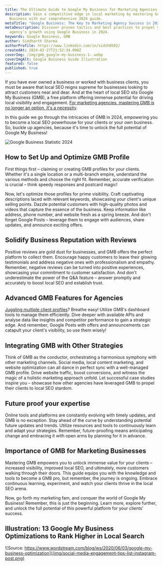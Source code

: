 ```yaml
---
title: The Ultimate Guide to Google My Business for Marketing Agencies in 2024
description: Gain a competitive edge in local marketing by mastering Google My
  Business with our comprehensive 2024 guide.
metaTitle: "Google Business: The Key to Marketing Agency Success in 2024"
metaDescription: Discover proven tactics and best practices to propel your
  agency's growth using Google Business in 2024.
keywords: Google Business, GMB
author: Siddharth Sharma
authorProfile: https://www.linkedin.com/in/sidsh0502/
createdAt: 2024-02-27T21:52:34.098Z
coverImg: /img/gmb_google-my-business-1-.webp
coverImgAlt: Google Business Guide Illustration
featured: false
published: true
---
```

If you have ever owned a business or worked with business clients, you must be aware that local SEO reigns supreme for businesses looking to attract customers near and dear. And at the heart of local SEO sits Google My Business (GMB), a free platform offering immense potential for driving local visibility and engagement. [For marketing agencies, mastering GMB is no longer an option, it's a necessity](https://formester.com/blog/10-common-mistakes-marketing-agency-owners-make/).

In this guide we go through the intricacies of GMB in 2024, empowering you to become a local SEO powerhouse for your clients or your own business. So, buckle up agencies, because it's time to unlock the full potential of Google My Business!

![Google Business Statistic 2024](/img/gmb-blog-1.png "Google Business Statistic 2024")

## How to Set Up and Optimize GMB Profile

First things first – claiming or creating GMB profiles for your clients. Whether it's a single location or a multi-branch empire, understand the various methods and choose the right fit. Remember, accurate verification is crucial – think speedy responses and postcard magic!

Now, let's optimize those profiles for prime visibility. Craft captivating descriptions laced with relevant keywords, showcasing your client's unique selling points. Dazzle potential customers with high-quality photos and videos that capture the essence of the business. Keep information like address, phone number, and website fresh as a spring breeze. And don't forget Google Posts – leverage them to engage with audiences, share updates, and announce exciting offers.

## Solidify Business Reputation with Reviews

Positive reviews are gold dust for businesses, and GMB offers the perfect platform to collect them. Encourage happy customers to leave their glowing testimonials and address negative ones with professionalism and empathy. Remember, negative reviews can be turned into positive experiences, showcasing your commitment to customer satisfaction. And don't underestimate the power of the Q&A feature – answer promptly and accurately to boost local SEO and establish trust.

## Advanced GMB Features for Agencies

[Juggling multiple client profiles](https://formester.com/blog/25-essential-digital-marketing-agency-tools-to-help-you-scale-in-2024/)? Breathe easy! Utilize GMB's dashboard tools to manage them efficiently. Dive deeper with available APIs and analyse data like insights and competitor performance to gain a strategic edge. And remember, Google Posts with offers and announcements can catapult your client's visibility, so use them wisely!

## Integrating GMB with Other Strategies

Think of GMB as the conductor, orchestrating a harmonious symphony with other marketing channels. Social media, local content marketing, and website optimization can all dance in perfect sync with a well-managed GMB profile. Drive website traffic, boost conversions, and witness the magic of a holistic marketing approach unfold. Let successful case studies inspire you – showcase how other agencies have leveraged GMB to propel their clients to local SEO stardom.

## Future proof your expertise

Online tools and platforms are constantly evolving with timely updates, and GMB is no exception. Stay ahead of the curve by understanding potential future updates and trends. Utilize resources and tools to continuously learn and adapt your strategies. Remember, future-proofing means anticipating change and embracing it with open arms by planning for it in advance.

## Importance of GMB for Marketing Businesses

Mastering GMB empowers you to unlock immense value for your clients – increased visibility, improved local SEO, and ultimately, more customers walking through their doors. This guide equips you with the knowledge and tools to become a GMB pro, but remember, the journey is ongoing. Embrace continuous learning, experiment, and watch your clients thrive in the local SEO arena.

Now, go forth my marketing fam, and conquer the world of Google My Business! Remember, this is just the beginning. Learn more, explore further, and unlock the full potential of this powerful platform for your clients' success.

## Illustration: 13 Google My Business Optimizations to Rank Higher in Local Search

![Source: https://www.wordstream.com/blog/ws/2020/06/03/google-my-business-optimization](/img/social-media-engagement-tips-list-instagram-post.png)